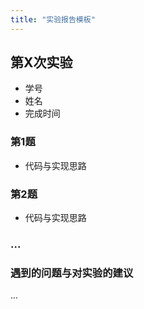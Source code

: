 ```yaml
---
title: "实验报告模板"
---
```

## 第X次实验

- 学号
- 姓名
- 完成时间

### 第1题

- 代码与实现思路

### 第2题

- 代码与实现思路

### ...

### 遇到的问题与对实验的建议

...